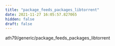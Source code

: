 ```yaml
---
title: "package_feeds_packages_libtorrent"
date: 2021-11-27 16:05:57.827065
hidden: false
draft: false
---
```


ath79/generic/package_feeds_packages_libtorrent

